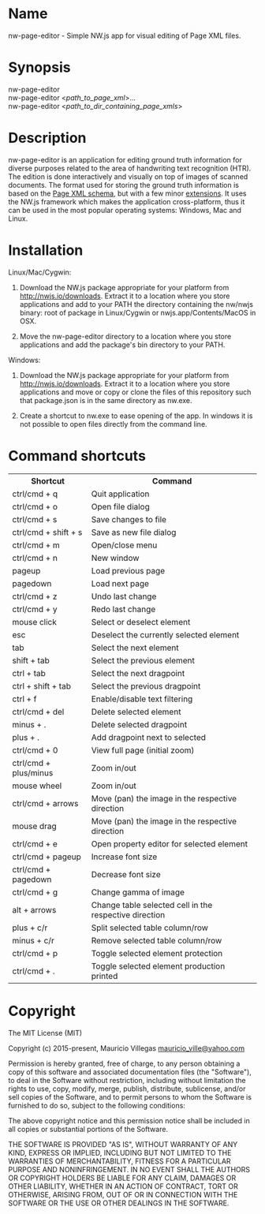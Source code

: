 # Name

nw-page-editor - Simple NW.js app for visual editing of Page XML files.


# Synopsis

nw-page-editor  
nw-page-editor <*path_to_page_xml*>...  
nw-page-editor <*path_to_dir_containing_page_xmls*>


# Description

nw-page-editor is an application for editing ground truth information for
diverse purposes related to the area of handwriting text recognition (HTR).
The edition is done interactively and visually on top of images of scanned
documents. The format used for storing the ground truth information is based
on the [Page XML schema](http://www.primaresearch.org/tools/PAGELibraries),
but with a few minor [extensions](https://github.com/mauvilsa/pageformat). It
uses the NW.js framework which makes the application cross-platform, thus it
can be used in the most popular operating systems: Windows, Mac and Linux.


# Installation

Linux/Mac/Cygwin:

1. Download the NW.js package appropriate for your platform from
   http://nwjs.io/downloads. Extract it to a location where you store
   applications and add to your PATH the directory containing the nw/nwjs
   binary: root of package in Linux/Cygwin or nwjs.app/Contents/MacOS in OSX.

2. Move the nw-page-editor directory to a location where you store
   applications and add the package's bin directory to your PATH.

Windows:

1. Download the NW.js package appropriate for your platform from
   http://nwjs.io/downloads. Extract it to a location where you store
   applications and move or copy or clone the files of this repository such
   that package.json is in the same directory as nw.exe.

2. Create a shortcut to nw.exe to ease opening of the app. In windows it is
   not possible to open files directly from the command line.


# Command shortcuts

<table>
<tr><th>Shortcut</th>              <th>Command</th></tr>

<tr><td>ctrl/cmd + q</td>          <td>Quit application</td></tr>
<tr><td>ctrl/cmd + o</td>          <td>Open file dialog</td></tr>
<tr><td>ctrl/cmd + s</td>          <td>Save changes to file</td></tr>
<tr><td>ctrl/cmd + shift + s</td>  <td>Save as new file dialog</td></tr>
<tr><td>ctrl/cmd + m</td>          <td>Open/close menu</td></tr>
<tr><td>ctrl/cmd + n</td>          <td>New window</td></tr>
<tr><td>pageup</td>                <td>Load previous page</td></tr>
<tr><td>pagedown</td>              <td>Load next page</td></tr>

<tr><td>ctrl/cmd + z</td>          <td>Undo last change</td></tr>
<tr><td>ctrl/cmd + y</td>          <td>Redo last change</td></tr>

<tr><td>mouse click</td>           <td>Select or deselect element</td></tr>
<tr><td>esc</td>                   <td>Deselect the currently selected element</td></tr>
<tr><td>tab</td>                   <td>Select the next element</td></tr>
<tr><td>shift + tab</td>           <td>Select the previous element</td></tr>
<tr><td>ctrl + tab</td>            <td>Select the next dragpoint</td></tr>
<tr><td>ctrl + shift + tab</td>    <td>Select the previous dragpoint</td></tr>
<tr><td>ctrl + f</td>              <td>Enable/disable text filtering</td></tr>

<tr><td>ctrl/cmd + del</td>        <td>Delete selected element</td></tr>
<tr><td>minus + .</td>             <td>Delete selected dragpoint</td></tr>
<tr><td>plus + .</td>              <td>Add dragpoint next to selected</td></tr>

<tr><td>ctrl/cmd + 0</td>          <td>View full page (initial zoom)</td></tr>
<tr><td>ctrl/cmd + plus/minus</td> <td>Zoom in/out</td></tr>
<tr><td>mouse wheel</td>           <td>Zoom in/out</td></tr>
<tr><td>ctrl/cmd + arrows</td>     <td>Move (pan) the image in the respective direction</td></tr>
<tr><td>mouse drag</td>            <td>Move (pan) the image in the respective direction</td></tr>

<tr><td>ctrl/cmd + e</td>          <td>Open property editor for selected element</td></tr>

<tr><td>ctrl/cmd + pageup</td>     <td>Increase font size</td></tr>
<tr><td>ctrl/cmd + pagedown</td>   <td>Decrease font size</td></tr>
<tr><td>ctrl/cmd + g</td>          <td>Change gamma of image</td></tr>

<tr><td>alt + arrows</td>          <td>Change table selected cell in the respective direction</td></tr>
<tr><td>plus + c/r</td>            <td>Split selected table column/row</td></tr>
<tr><td>minus + c/r</td>           <td>Remove selected table column/row</td></tr>

<tr><td>ctrl/cmd + p</td>          <td>Toggle selected element protection</td></tr>
<tr><td>ctrl/cmd + .</td>          <td>Toggle selected element production printed</td></tr>
</table>


# Copyright

The MIT License (MIT)

Copyright (c) 2015-present, Mauricio Villegas <mauricio_ville@yahoo.com>

Permission is hereby granted, free of charge, to any person obtaining a copy
of this software and associated documentation files (the "Software"), to deal
in the Software without restriction, including without limitation the rights
to use, copy, modify, merge, publish, distribute, sublicense, and/or sell
copies of the Software, and to permit persons to whom the Software is
furnished to do so, subject to the following conditions:

The above copyright notice and this permission notice shall be included in all
copies or substantial portions of the Software.

THE SOFTWARE IS PROVIDED "AS IS", WITHOUT WARRANTY OF ANY KIND, EXPRESS OR
IMPLIED, INCLUDING BUT NOT LIMITED TO THE WARRANTIES OF MERCHANTABILITY,
FITNESS FOR A PARTICULAR PURPOSE AND NONINFRINGEMENT. IN NO EVENT SHALL THE
AUTHORS OR COPYRIGHT HOLDERS BE LIABLE FOR ANY CLAIM, DAMAGES OR OTHER
LIABILITY, WHETHER IN AN ACTION OF CONTRACT, TORT OR OTHERWISE, ARISING FROM,
OUT OF OR IN CONNECTION WITH THE SOFTWARE OR THE USE OR OTHER DEALINGS IN THE
SOFTWARE.
